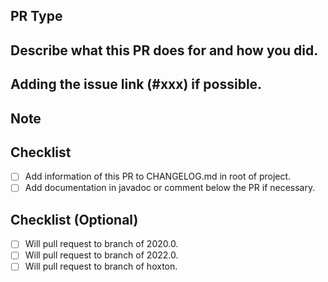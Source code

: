 ## PR Type

<!--
Bugfix.
Feature.
Code style update (formatting, local variables).
Refactoring (no functional changes, no api changes).
Documentation content changes.
Other... Please describe:
 -->

## Describe what this PR does for and how you did.

## Adding the issue link (#xxx) if possible.

<!--
fixes #
 -->

## Note

## Checklist

- [ ] Add information of this PR to CHANGELOG.md in root of project.
- [ ] Add documentation in javadoc or comment below the PR if necessary.

## Checklist (Optional)

- [ ] Will pull request to branch of 2020.0.
- [ ] Will pull request to branch of 2022.0.
- [ ] Will pull request to branch of hoxton.
